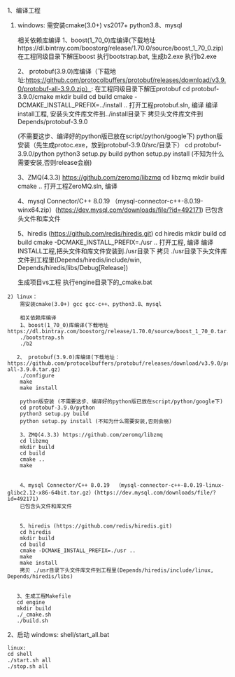 
1、编译工程
   1) windows:
		需安装cmake(3.0+) vs2017+ python3.8、mysql
		
		相关依赖库编译
		1、boost(1_70_0)库编译(下载地址https://dl.bintray.com/boostorg/release/1.70.0/source/boost_1_70_0.zip)
		在工程同级目录下解压boost
		执行bootstrap.bat, 生成b2.exe
		执行b2.exe
		
		2、 protobuf(3.9.0)库编译（下载地址:https://github.com/protocolbuffers/protobuf/releases/download/v3.9.0/protobuf-all-3.9.0.zip）:
	   在工程同级目录下解压protobuf
	   cd protobuf-3.9.0/cmake
	   mkdir build
	   cd build
	   cmake -DCMAKE_INSTALL_PREFIX=../install ..
	   打开工程protobuf.sln, 编译
	   编译install工程, 安装头文件库文件到../install目录下
	   拷贝头文件库文件到Depends/protobuf-3.9.0
	   
	   (不需要这步、编译好的python版已放在script/python/google下)
	   python版安装（先生成protoc.exe，放到protobuf-3.9.0/src/目录下）
		cd protobuf-3.9.0/python
		python3 setup.py build
		python setup.py install (不知为什么需要安装,否则release会崩)
	    
		3、ZMQ(4.3.3) https://github.com/zeromq/libzmq
		cd libzmq
		mkdir build
		cmake ..
		打开工程ZeroMQ.sln, 编译
		
		4、mysql Connector/C++ 8.0.19 （mysql-connector-c++-8.0.19-winx64.zip）(https://dev.mysql.com/downloads/file/?id=492171)
		已包含头文件和库文件
		
		5、hiredis (https://github.com/redis/hiredis.git)
		cd hiredis
		mkdir build
		cd build
		cmake -DCMAKE_INSTALL_PREFIX=./usr ..
		打开工程, 编译
		编译INSTALL工程,把头文件和库文件安装到./usr目录下
		拷贝 ./usr目录下头文件库文件到工程里(Depends/hiredis/include/win, Depends/hiredis/libs/Debug[Release])
		
		
	   
		生成项目vs工程
	   执行engine目录下的_cmake.bat
	
	2) linux：
		需安装cmake(3.0+) gcc gcc-c++、python3.8、mysql
		
		相关依赖库编译
		1、boost(1_70_0)库编译(下载地址https://dl.bintray.com/boostorg/release/1.70.0/source/boost_1_70_0.tar.gz)
		./bootstrap.sh
		./b2
	   
	   2、 protobuf(3.9.0)库编译(下载地址：https://github.com/protocolbuffers/protobuf/releases/download/v3.9.0/protobuf-all-3.9.0.tar.gz)
	    ./configure
		make
		make install
		
		python版安装 (不需要这步、编译好的python版已放在script/python/google下)
		cd protobuf-3.9.0/python
		python3 setup.py build
		python setup.py install (不知为什么需要安装,否则会崩)
		
		3、ZMQ(4.3.3) https://github.com/zeromq/libzmq
		cd libzmq
		mkdir build
		cd build
		cmake ..
		make
		
		
		4、mysql Connector/C++ 8.0.19  （mysql-connector-c++-8.0.19-linux-glibc2.12-x86-64bit.tar.gz）(https://dev.mysql.com/downloads/file/?id=492171)
		已包含头文件和库文件
		
		
		5、hiredis (https://github.com/redis/hiredis.git)
		cd hiredis
		mkdir build
		cd build
		cmake -DCMAKE_INSTALL_PREFIX=./usr ..
		make
		make install
		拷贝 ./usr目录下头文件库文件到工程里(Depends/hiredis/include/linux, Depends/hiredis/libs)
		
	   
	   3、生成工程Makefile
	   cd engine
	   mkdir build
	   ./_cmake.sh
	   ./build.sh

2、启动
	windows:
	shell/start_all.bat
	
	linux:
	cd shell
	./start.sh all
	./stop.sh all
	
	